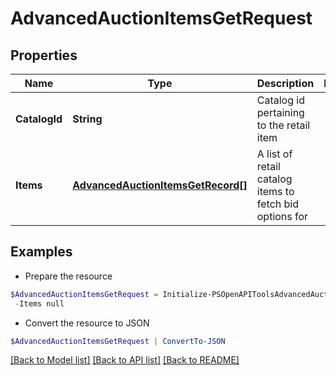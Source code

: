 # AdvancedAuctionItemsGetRequest
## Properties

Name | Type | Description | Notes
------------ | ------------- | ------------- | -------------
**CatalogId** | **String** | Catalog id pertaining to the retail item | 
**Items** | [**AdvancedAuctionItemsGetRecord[]**](AdvancedAuctionItemsGetRecord.md) | A list of retail catalog items to fetch bid options for | 

## Examples

- Prepare the resource
```powershell
$AdvancedAuctionItemsGetRequest = Initialize-PSOpenAPIToolsAdvancedAuctionItemsGetRequest  -CatalogId 2680059592705 `
 -Items null
```

- Convert the resource to JSON
```powershell
$AdvancedAuctionItemsGetRequest | ConvertTo-JSON
```

[[Back to Model list]](../README.md#documentation-for-models) [[Back to API list]](../README.md#documentation-for-api-endpoints) [[Back to README]](../README.md)

